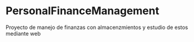 # PersonalFinanceManagement
Proyecto de manejo de finanzas con almacenzmientos y estudio de estos mediante web
